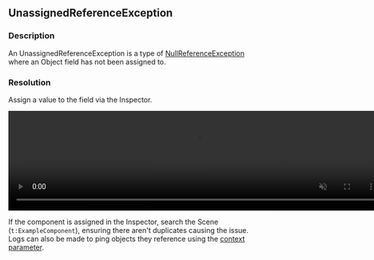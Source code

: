 ## UnassignedReferenceException
### Description
An UnassignedReferenceException is a type of [NullReferenceException](NullReferenceException.md) where an Object field has not been assigned to.  

### Resolution
Assign a value to the field via the Inspector.  

<video width="750" height="200" autoplay loop muted><source type="video/webm" src="https://help.vertx.xyz/Video/inspector-references.webm"></video>

If the component is assigned in the Inspector, search the Scene (`t:ExampleComponent`), ensuring there aren't duplicates causing the issue.  
Logs can also be made to ping objects they reference using the [context parameter](../../Debugging/Logging/Logging%20How-to.md).